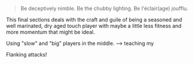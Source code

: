 > Be deceptively nimble. Be the chubby lighting. Be l'éclair(age) joufflu.

This final sections deals with the craft and guile of being a seasoned and well marinated, dry aged touch player with maybe a little less fitness and more momentum that might be ideal.

Using "slow" and "big" players in the middle. --> teaching my

Flanking attacks!